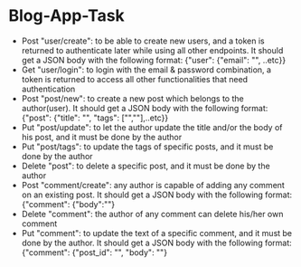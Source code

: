 # Blog-App-Task
- Post "user/create": to be able to create new users, and a token is returned to authenticate later while using all other endpoints. It should get a JSON body with the following format: {"user": {"email": "", ..etc}}
- Get "user/login": to login with the email & password combination, a token is returned to access all other functionalities that need authentication
- Post "post/new": to create a new post which belongs to the author(user). It should get a JSON body with the following format: {"post": {"title": "", "tags": ["",""],..etc}}
- Put "post/update": to let the author update the title and/or the body of his post, and it must be done by the author
- Put "post/tags": to update the tags of specific posts, and it must be done by the author
- Delete "post": to delete a specific post, and it must be done by the author
- Post "comment/create": any author is capable of adding any comment on an existing post. It should get a JSON body with the following format: {"comment": {"body":""}
- Delete "comment": the author of any comment can delete his/her own comment
- Put "comment": to update the text of a specific comment, and it must be done by the author. It should get a JSON body with the following format: {"comment": {"post_id": "", "body": ""}
